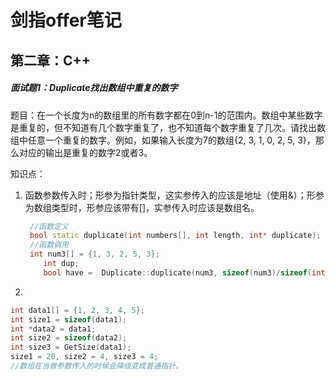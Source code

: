 # **剑指offer笔记**

## 第二章：C++

##### 面试题1：Duplicate找出数组中重复的数字

题目：在一个长度为n的数组里的所有数字都在0到n-1的范围内。数组中某些数字是重复的，但不知道有几个数字重复了，也不知道每个数字重复了几次。请找出数组中任意一个重复的数字。例如，如果输入长度为7的数组{2, 3, 1, 0, 2, 5, 3}，那么对应的输出是重复的数字2或者3。

知识点：

1. 函数参数传入时；形参为指针类型，这实参传入的应该是地址（使用&）；形参为数组类型时，形参应该带有[]，实参传入时应该是数组名。

   ```c++
   	//函数定义
   	bool static duplicate(int numbers[], int length, int* duplicate);
   	//函数调用
   	int num3[] = {1, 3, 2, 5, 3};
       int dup;
       bool have =  Duplicate::duplicate(num3, sizeof(num3)/sizeof(int), &dup);
   ```

2.  

   ```c++
   int data1[] = {1, 2, 3, 4, 5};
   int size1 = sizeof(data1);
   int *data2 = data1;
   int size2 = sizeof(data2);
   int size3 = GetSize(data1);
   size1 = 20, size2 = 4, size3 = 4;
   //数组在当做参数传入的时候会降级变成普通指针。
   ```